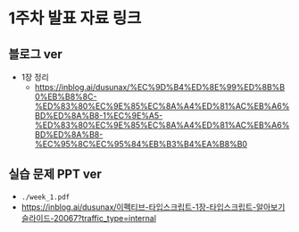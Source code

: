 # 1주차 발표 자료 링크

## 블로그 ver

- 1장 정리
   - https://inblog.ai/dusunax/%EC%9D%B4%ED%8E%99%ED%8B%B0%EB%B8%8C-%ED%83%80%EC%9E%85%EC%8A%A4%ED%81%AC%EB%A6%BD%ED%8A%B8-1%EC%9E%A5-%ED%83%80%EC%9E%85%EC%8A%A4%ED%81%AC%EB%A6%BD%ED%8A%B8-%EC%95%8C%EC%95%84%EB%B3%B4%EA%B8%B0

##  실습 문제 PPT ver

- `./week_1.pdf`
- https://inblog.ai/dusunax/이펙티브-타입스크립트-1장-타입스크립트-알아보기슬라이드-20067?traffic_type=internal
